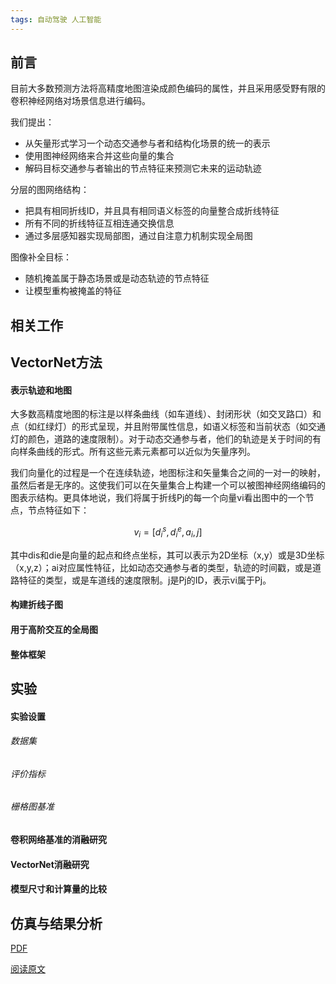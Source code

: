```yaml
---
tags: 自动驾驶 人工智能
---
```




## 前言

目前大多数预测方法将高精度地图渲染成颜色编码的属性，并且采用感受野有限的卷积神经网络对场景信息进行编码。

我们提出：

* 从矢量形式学习一个动态交通参与者和结构化场景的统一的表示
* 使用图神经网络来合并这些向量的集合
* 解码目标交通参与者输出的节点特征来预测它未来的运动轨迹

分层的图网络结构：

* 把具有相同折线ID，并且具有相同语义标签的向量整合成折线特征
* 所有不同的折线特征互相连通交换信息
* 通过多层感知器实现局部图，通过自注意力机制实现全局图

图像补全目标：

* 随机掩盖属于静态场景或是动态轨迹的节点特征
* 让模型重构被掩盖的特征

## 相关工作

## VectorNet方法

#### 表示轨迹和地图

大多数高精度地图的标注是以样条曲线（如车道线）、封闭形状（如交叉路口）和点（如红绿灯）的形式呈现，并且附带属性信息，如语义标签和当前状态（如交通灯的颜色，道路的速度限制）。对于动态交通参与者，他们的轨迹是关于时间的有向样条曲线的形式。所有这些元素元素都可以近似为矢量序列。

我们向量化的过程是一个在连续轨迹，地图标注和矢量集合之间的一对一的映射，虽然后者是无序的。这使我们可以在矢量集合上构建一个可以被图神经网络编码的图表示结构。更具体地说，我们将属于折线Pj的每一个向量vi看出图中的一个节点，节点特征如下：

$$
v_i=[d_i^s, d_i^e, a_i, j]
$$

其中dis和die是向量的起点和终点坐标，其可以表示为2D坐标（x,y）或是3D坐标（x,y,z）；ai对应属性特征，比如动态交通参与者的类型，轨迹的时间戳，或是道路特征的类型，或是车道线的速度限制。j是Pj的ID，表示vi属于Pj。

#### 构建折线子图

#### 用于高阶交互的全局图

#### 整体框架

## 实验

#### 实验设置

###### 数据集

###### 评价指标

###### 栅格图基准

#### 卷积网络基准的消融研究

#### VectorNet消融研究

#### 模型尺寸和计算量的比较

## 仿真与结果分析





[PDF](https://openaccess.thecvf.com/content_CVPR_2020/papers/Gao_VectorNet_Encoding_HD_Maps_and_Agent_Dynamics_From_Vectorized_Representation_CVPR_2020_paper.pdf)

[阅读原文](https://www.auto-testing.net/news/show-108356.html)


